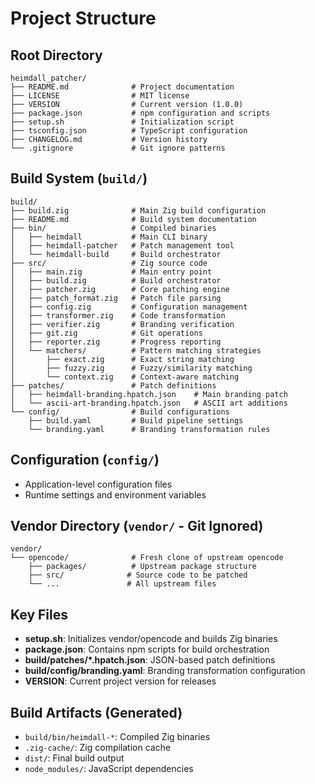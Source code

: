 # Project Structure

## Root Directory
```
heimdall_patcher/
├── README.md              # Project documentation
├── LICENSE                # MIT license
├── VERSION                # Current version (1.0.0)
├── package.json           # npm configuration and scripts
├── setup.sh               # Initialization script
├── tsconfig.json          # TypeScript configuration
├── CHANGELOG.md           # Version history
└── .gitignore             # Git ignore patterns
```

## Build System (`build/`)
```
build/
├── build.zig              # Main Zig build configuration
├── README.md              # Build system documentation
├── bin/                   # Compiled binaries
│   ├── heimdall           # Main CLI binary
│   ├── heimdall-patcher   # Patch management tool
│   └── heimdall-build     # Build orchestrator
├── src/                   # Zig source code
│   ├── main.zig           # Main entry point
│   ├── build.zig          # Build orchestrator
│   ├── patcher.zig        # Core patching engine
│   ├── patch_format.zig   # Patch file parsing
│   ├── config.zig         # Configuration management
│   ├── transformer.zig    # Code transformation
│   ├── verifier.zig       # Branding verification
│   ├── git.zig            # Git operations
│   ├── reporter.zig       # Progress reporting
│   └── matchers/          # Pattern matching strategies
│       ├── exact.zig      # Exact string matching
│       ├── fuzzy.zig      # Fuzzy/similarity matching
│       └── context.zig    # Context-aware matching
├── patches/               # Patch definitions
│   ├── heimdall-branding.hpatch.json    # Main branding patch
│   └── ascii-art-branding.hpatch.json   # ASCII art additions
└── config/                # Build configurations
    ├── build.yaml         # Build pipeline settings
    └── branding.yaml      # Branding transformation rules
```

## Configuration (`config/`)
- Application-level configuration files
- Runtime settings and environment variables

## Vendor Directory (`vendor/` - Git Ignored)
```
vendor/
└── opencode/              # Fresh clone of upstream opencode
    ├── packages/          # Upstream package structure
    ├── src/              # Source code to be patched
    └── ...               # All upstream files
```

## Key Files
- **setup.sh**: Initializes vendor/opencode and builds Zig binaries
- **package.json**: Contains npm scripts for build orchestration
- **build/patches/*.hpatch.json**: JSON-based patch definitions
- **build/config/branding.yaml**: Branding transformation configuration
- **VERSION**: Current project version for releases

## Build Artifacts (Generated)
- `build/bin/heimdall-*`: Compiled Zig binaries
- `.zig-cache/`: Zig compilation cache
- `dist/`: Final build output
- `node_modules/`: JavaScript dependencies